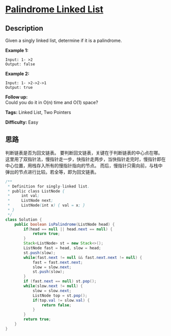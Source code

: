 # [Palindrome Linked List][title]

## Description

Given a singly linked list, determine if it is a palindrome.

**Example 1:**

```
Input: 1- >2
Output: false
```

**Example 2:**

```
Input: 1- >2->2->1
Output: true
```

**Follow up:**  
Could you do it in O(n) time and O(1) space?

**Tags:** Linked List, Two Pointers

**Difficulty:** Easy

## 思路

 判断链表是否为回文链表。
 要判断回文链表，关键在于判断链表的中心点在哪。这里用了双指针法，慢指针走一步，快指针走两步，当快指针走完时，慢指针即在中心位置，用栈存入所有的慢指针指向的节点。
 而后，慢指针只需向前，与栈中弹出的节点进行比较。若全等，即为回文链表。

``` java
/**
 * Definition for singly-linked list.
 * public class ListNode {
 *     int val;
 *     ListNode next;
 *     ListNode(int x) { val = x; }
 * }
 */
class Solution {
    public boolean isPalindrome(ListNode head) {
        if(head == null || head.next == null) {
            return true;
        }
        Stack<ListNode> st = new Stack<>();
        ListNode fast = head, slow = head;
        st.push(slow);
        while(fast.next != null && fast.next.next != null) {
            fast = fast.next.next;
            slow = slow.next;
            st.push(slow);
        }
        if (fast.next == null) st.pop();
        while(slow.next != null) {
            slow = slow.next;
            ListNode top = st.pop();
            if(top.val != slow.val) {
                return false;
            }
        }
        return true;
    }
}
```

[title]: https://leetcode.com/problems/palindrome-linked-list
